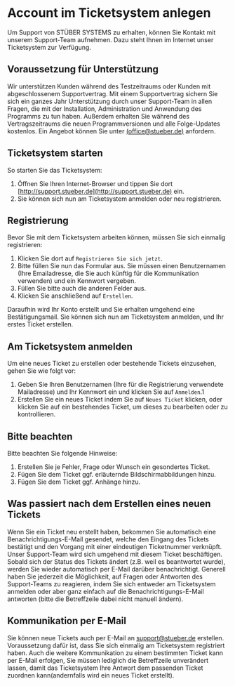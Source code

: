 # Account im Ticketsystem anlegen

Um Support von STÜBER SYSTEMS zu erhalten, können Sie Kontakt mit unserem Support-Team aufnehmen. Dazu steht Ihnen im Internet unser Ticketsystem zur Verfügung. 

## Voraussetzung für Unterstützung

Wir unterstützen Kunden während des Testzeitraums oder Kunden mit abgeschlossenem Supportvertrag.
Mit einem Supportvertrag sichern Sie sich ein ganzes Jahr Unterstützung durch unser Support-Team in allen Fragen, die mit der Installation, Administration und Anwendung des Programms zu tun haben. Außerdem erhalten Sie während des Vertragszeitraums die neuen Programmversionen und alle Folge-Updates kostenlos. 
Ein Angebot können Sie unter [(office@stueber.de)](office@stueber.de) anfordern.

## Ticketsystem starten

So starten Sie das Ticketsystem: 

1. Öffnen Sie Ihren Internet-Browser und tippen Sie dort [http://support.stueber.de](http://support.stueber.de) ein.
2. Sie können sich nun am Ticketsystem anmelden oder neu registrieren.

## Registrierung

Bevor Sie mit dem Ticketsystem arbeiten können, müssen Sie sich einmalig registrieren: 

1. Klicken Sie dort auf `Registrieren Sie sich jetzt`. 
2. Bitte füllen Sie nun das Formular aus. Sie müssen einen Benutzernamen (Ihre Emailadresse, die Sie auch künftig für die Kommunikation verwenden) und ein Kennwort vergeben.
3. Füllen Sie bitte auch die anderen Felder aus. 
4. Klicken Sie anschließend auf `Erstellen`. 

Daraufhin wird Ihr Konto erstellt und Sie erhalten umgehend eine Bestätigungsmail. Sie können sich nun am Ticketsystem anmelden, und Ihr erstes Ticket erstellen.

## Am Ticketsystem anmelden

Um eine neues Ticket zu erstellen oder bestehende Tickets einzusehen, gehen Sie wie folgt vor:

1. Geben Sie Ihren Benutzernamen (Ihre für die Registrierung verwendete Mailadresse) und Ihr Kennwort ein und klicken Sie auf `Anmelden`.1
2. Erstellen Sie ein neues Ticket indem Sie auf `Neues Ticket` klicken, oder klicken Sie auf ein bestehendes Ticket, um dieses zu bearbeiten oder zu kontrollieren.

## Bitte beachten

Bitte beachten  Sie folgende Hinweise:

1. Erstellen Sie je Fehler, Frage oder Wunsch ein gesondertes Ticket.
2. Fügen Sie dem Ticket ggf. erläuternde Bildschirmabbildungen hinzu.
3. Fügen Sie dem Ticket ggf. Anhänge hinzu.

## Was passiert nach dem Erstellen eines neuen Tickets

Wenn Sie ein Ticket neu erstellt haben, bekommen Sie automatisch eine Benachrichtigungs-E-Mail gesendet, welche den Eingang des Tickets bestätigt und den Vorgang mit einer eindeutigen Ticketnummer verknüpft. Unser Support-Team wird sich umgehend mit diesem Ticket beschäftigen. Sobald sich der Status des Tickets ändert (z.B. weil es beantwortet wurde), werden Sie wieder automatisch per E-Mail darüber benachrichtigt.
Generell haben Sie jederzeit die Möglichkeit, auf Fragen oder Antworten des Support-Teams zu reagieren, indem Sie sich entweder am Ticketsystem anmelden oder aber ganz einfach auf die Benachrichtigungs-E-Mail antworten (bitte die Betreffzeile dabei nicht manuell ändern).

## Kommunikation per E-Mail

Sie können neue Tickets auch per E-Mail an [support@stueber.de](support@stueber.de) erstellen. Voraussetzung dafür ist, dass Sie sich einmalig am Ticketsystem registriert haben. Auch die weitere Kommunikation zu einem bestimmten Ticket kann per E-Mail erfolgen, Sie müssen lediglich die Betreffzeile unverändert lassen, damit das Ticketsystem Ihre Antwort dem passenden Ticket zuordnen kann(andernfalls wird ein neues Ticket erstellt).
